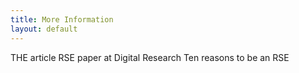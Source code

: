 ```yaml
---
title: More Information
layout: default
---
```


THE article
RSE paper at Digital Research
Ten reasons to be an RSE
